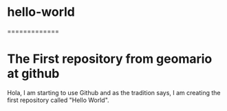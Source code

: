 # hello-world
=============

The First repository from geomario at github
=============
Hola, I am starting to use Github and as the tradition says, I am creating the first repository called "Hello World".
